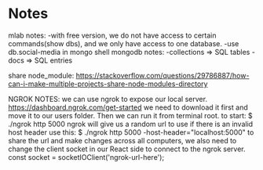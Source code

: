 # Notes
mlab notes:
  -with free version, we do not have access to certain commands(show dbs), and we only have access to one database.
  -use db.social-media in mongo shell
mongodb notes:
  -collections => SQL tables
  -docs => SQL entries

share node_module:
https://stackoverflow.com/questions/29786887/how-can-i-make-multiple-projects-share-node-modules-directory



NGROK NOTES:
we can use ngrok to expose our local server. https://dashboard.ngrok.com/get-started we need to download it first and move it to our users folder. Then we can run it from terminal root.
to start:
$ ./ngrok http 5000
ngrok will give us a random url to use
if there is an invalid host header use this:
$ ./ngrok http 5000 -host-header="localhost:5000"
to share the url and make changes across all computers, we also need to change the client socket in our React side to connect to the ngrok server.
const socket = socketIOClient('ngrok-url-here');
